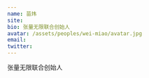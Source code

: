 ```yaml
---
name: 苗炜
site:
bio: 张量无限联合创始人
avatar: /assets/peoples/wei-miao/avatar.jpg
email: 
twitter: 
---
```

张量无限联合创始人
